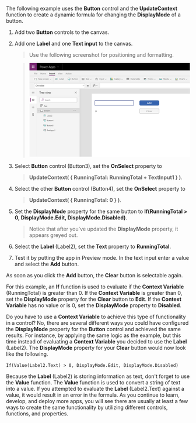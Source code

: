 The following example uses the **Button** control and the
**UpdateContext** function to create a dynamic formula for changing the
**DisplayMode** of a button.

1.  Add two **Button** controls to the canvas.

2.  Add one **Label** and one **Text input** to the canvas.

	> Use the following screenshot for positioning and formatting.

	> ![DisplayMode](../media/DisplayMode.png)

3.  Select **Button** control (Button3), set the **OnSelect** property to

	> **UpdateContext( { RunningTotal: RunningTotal + TextInput1 } )**.

4.  Select the other **Button** control (Button4), set the **OnSelect**
    property to

	> **UpdateContext( { RunningTotal: 0 } )**.

5.  Set the **DisplayMode** property for the same button to
    **If(RunningTotal \> 0, DisplayMode.Edit, DisplayMode.Disabled)**.

	> Notice that after you've updated the **DisplayMode** property, it appears greyed out.

6.  Select the **Label** (Label2), set the **Text** property to
    **RunningTotal**.

7.  Test it by putting the app in Preview mode. In the text input enter a
    value and select the **Add** button.

As soon as you click the **Add** button, the **Clear** button is selectable again.

For this example, an **If** function is used to evaluate if the
**Context Variable** (RunningTotal) is greater than 0. If the
**Context Variable** is greater than 0, set the **DisplayMode**
property for the **Clear** button to **Edit**. If the **Context
Variable** has no value or is 0, set the **DisplayMode** property to
**Disabled**.

Do you have to use a **Context Variable** to achieve this type of
functionality in a control? No, there are several
different ways you could have configured the **DisplayMode** property
for the **Button** control and achieved the same results. For
instance, by applying the same logic as the example, but this time
instead of evaluating a **Context Variable** you decided to use the
**Label** (Label2). The **DisplayMode** property for your **Clear**
button would now look like the following.

```powerappsfl
If(Value(Label2.Text) > 0, DisplayMode.Edit, DisplayMode.Disabled) 
```

Because the **Label** (Label2) is storing information as text, don't
forget to use the **Value** function. The **Value** function
is used to convert a string of text into a value. If you attempted to
evaluate the **Label** (Label2.Text) against a value, it would result
in an error in the formula. As you continue to learn, develop, and
deploy more apps, you will see there are usually at least a few ways
to create the same functionality by utilizing different controls,
functions, and properties.
